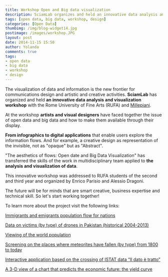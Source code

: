 ```yaml
---
title: Workshop Open and Big data visualization
description: SciamLab organizes and held an innovative data analysis and visualization workshop with the Rome University of Fine Arts (RUFA) and Millepiani.
tags: [open data, big data, workshop, design]
categories: [Open Data]
thumbimg: /img/blog-widget14.jpg
postimage: /images/workshop.JPG
layout: post
date: 2014-11-15 15:50
author: Yolanda
comments: true
tags:
- open data
- big data
- workshop
- design
---
```

The visualization of data and information is the new frontier for communications design and artistic and creative activities. **SciamLab** has organized and held **an innovative data analysis and visualization workshop** with the Rome University of Fine Arts (RUFA) and [Millepiani](http://www.millepiani.eu). 

At the workshop **artists and visual designers** have faced together the issue of open data and big data and how to make them available through their display.

**From infographics to digital applications** that enable users explore the information flows. And for example, a creative design as representation of the invisible, not as "opaque" but as "Abstract".

"The aesthetics of flows: Open date and Big Data Visualization" has transferred the skills of the work in multidisciplinary team applied to **the analysis and visualization of data**. 

This innovative workshop was addressed to RUFA students of the second and third year and organized by Enrico Parisio and Alessio Dragoni. 

The future will be for minds that are smart creative, business expertise and technical skill. So let's start working together!




To learn more about the project visit the following links:

[Immigrants and emigrants population flow for nations](http://www.peoplemov.in)  

[Data on victims (by type) of drones in Pakistan (historical 2004-2013)](http://drones.pitchinteractive.com/)

[Viewing of the world population](http://globe.chromeexperiments.com/)

[Screening on the places where meteorites have fallen (by type) from 1800 to today](http://maulik-kamdar.com/code/meteorViz/)

[Interactive application based on the crossing of ISTAT data “Il dato è tratto”](http://istatcontest.sciamlab.com/regioni.html)

[A 3-D view of a chart that predicts the economic future: the yield curve](http://www.nytimes.com/interactive/2015/03/19/upshot/3d-yield-curve-economic-growth.html?rref=upshot&smid=tw-upshotnyt&abt=0002&abg=1&_r=0)
